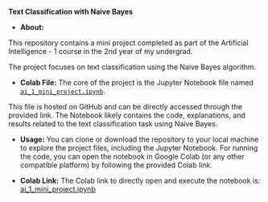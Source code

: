 **Text Classification with Naive Bayes**

- **About:**

This repository contains a mini project completed as part of the Artificial Intelligence - 1 course in the 2nd year of my undergrad. 

The project focuses on text classification using the Naive Bayes algorithm.

- **Colab File:**
The core of the project is the Jupyter Notebook file named [`ai_1_mini_project.ipynb`](https://github.com/shrutin567/Text-Classification-with-Naive-Bayes/blob/main/ai_1_mini_project.ipynb).

This file is hosted on GitHub and can be directly accessed through the provided link. The Notebook likely contains the code, explanations, and results related to the text classification task using Naive Bayes.

- **Usage:**
  You can clone or download the repository to your local machine to explore the project files, including the Jupyter Notebook. For running the code, you can open the notebook in Google Colab (or any other compatible platform) by following the provided Colab link.

- **Colab Link:**
  The Colab link to directly open and execute the notebook is: [ai_1_mini_project.ipynb](https://colab.research.google.com/github/shrutin567/Text-Classification-with-Naive-Bayes/blob/main/ai_1_mini_project.ipynb)
